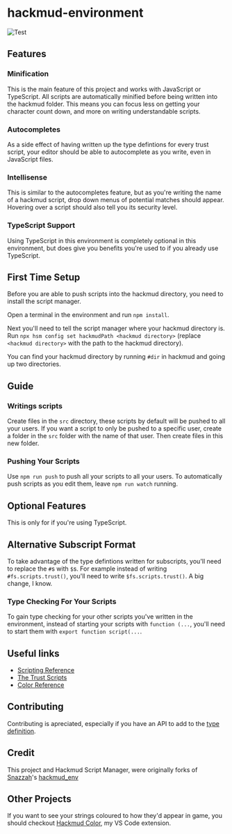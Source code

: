 # hackmud-environment
![Test](https://github.com/samualtnorman/hackmud-environment/workflows/Test/badge.svg)

## Features
### Minification
This is the main feature of this project and works with JavaScript or TypeScript. All scripts are automatically minified before being written into the hackmud folder. This means you can focus less on getting your character count down, and more on writing understandable scripts.

### Autocompletes
As a side effect of having written up the type defintions for every trust script, your editor should be able to autocomplete as you write, even in JavaScript files.

### Intellisense
This is similar to the autocompletes feature, but as you're writing the name of a hackmud script, drop down menus of potential matches should appear. Hovering over a script should also tell you its security level.

### TypeScript Support
Using TypeScript in this environment is completely optional in this environment, but does give you benefits you're used to if you already use TypeScript.

## First Time Setup
Before you are able to push scripts into the hackmud directory, you need to install the script manager.

Open a terminal in the environment and run `npm install`.

Next you'll need to tell the script manager where your hackmud directory is.
Run `npx hsm config set hackmudPath <hackmud directory>` (replace `<hackmud directory>` with the path to the hackmud directory).

You can find your hackmud directory by running `#dir` in hackmud and going up two directories.

## Guide
### Writings scripts
Create files in the `src` directory, these scripts by default will be pushed to all your users.
If you want a script to only be pushed to a specific user, create a folder in the `src` folder with the name of that user. Then create files in this new folder.

### Pushing Your Scripts
Use `npm run push` to push all your scripts to all your users.
To automatically push scripts as you edit them, leave `npm run watch` running.

## Optional Features
This is only for if you're using TypeScript.

## Alternative Subscript Format
To take advantage of the type defintions written for subscripts, you'll need to replace the `#`s with `$`s. For example instead of writing `#fs.scripts.trust()`, you'll need to write `$fs.scripts.trust()`. A big change, I know.

### Type Checking For Your Scripts
To gain type checking for your other scripts you've written in the environment, instead of starting your scripts with `function (...`, you'll need to start them with `export function script(...`.

## Useful links
- [Scripting Reference](https://hackmud.com/forums/general_discussion/scripting_reference)
- [The Trust Scripts](https://hackmud.com/forums/new_players/the_trust_scripts___documentation_for__scripts_trust__scripts)
- [Color Reference](https://hackmud.com/forums/general_discussion/color_reference)

## Contributing
Contributing is apreciated, especially if you have an API to add to the [type definition](hackmud.d.ts).

## Credit
This project and Hackmud Script Manager, were originally forks of [Snazzah](https://github.com/Snazzah)'s [hackmud_env](https://github.com/Snazzah/hackmud_env)

## Other Projects
If you want to see your strings coloured to how they'd appear in game, you should checkout [Hackmud Color](https://marketplace.visualstudio.com/items?itemName=Samual.hackmud-color), my VS Code extension.

